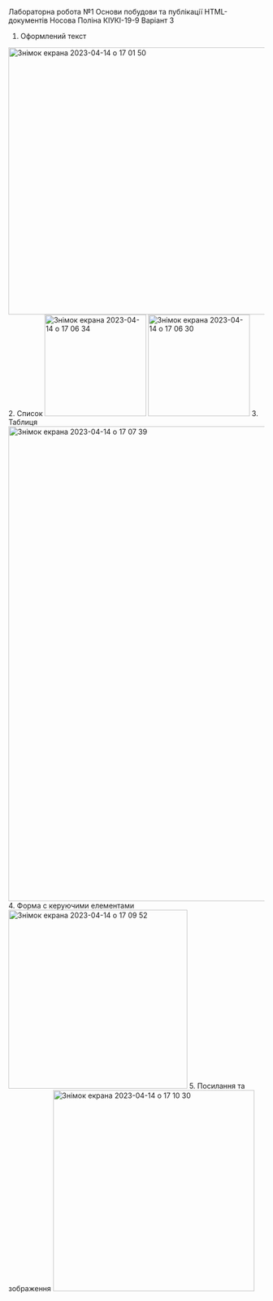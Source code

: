  Лабораторна робота №1
  Основи побудови та публікації HTML-документів
  Носова Поліна КІУКІ-19-9
  Варіант 3
                                            
1. Оформлений текст 
<img width="526" alt="Знімок екрана 2023-04-14 о 17 01 50" src="https://user-images.githubusercontent.com/127737689/232067204-8580e2e5-5438-465e-9eb0-f6d799d0de4c.png">
2. Список
<img width="200" alt="Знімок екрана 2023-04-14 о 17 06 34" src="https://user-images.githubusercontent.com/127737689/232067456-421ee3cc-9781-4f58-81e5-6d93cdd0f43a.png">
<img width="200" alt="Знімок екрана 2023-04-14 о 17 06 30" src="https://user-images.githubusercontent.com/127737689/232067537-7775cf9d-e31d-48db-93d4-547fb61a1ca5.png">
3. Таблиця
<img width="935" alt="Знімок екрана 2023-04-14 о 17 07 39" src="https://user-images.githubusercontent.com/127737689/232067732-1947626a-d278-4de5-884a-dd4bd140fd2b.png">
4. Форма с керуючими елементами
<img width="352" alt="Знімок екрана 2023-04-14 о 17 09 52" src="https://user-images.githubusercontent.com/127737689/232068304-15095c9e-efec-4b97-8aa9-fbdfd820be16.png">
5. Посилання та зображення
<img width="396" alt="Знімок екрана 2023-04-14 о 17 10 30" src="https://user-images.githubusercontent.com/127737689/232068441-7c2fce8c-8bd5-4b7e-8779-9389b2f25390.png">

